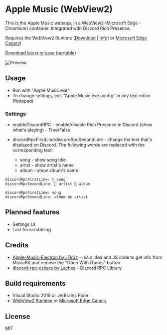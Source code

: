 # Apple Music (WebView2)

This is the Apple Music webapp, in a WebView2 (Microsoft Edge - Chromium) container. Integrated with Discord Rich Presence.

Requires the WebView2 Runtime ([Download](https://go.microsoft.com/fwlink/p/?LinkId=2124703) | [Info](https://developer.microsoft.com/en-us/microsoft-edge/webview2/)) or [Microsoft Edge Canary](https://www.microsoftedgeinsider.com/en-us/download)!

[Download latest release (portable)](https://github.com/idkwuu/AppleMusicWebView2/releases/latest/download/AppleMusicWebView2-release.zip)

![Preview](https://i.imgur.com/IdFsR7w.png)

## Usage

- Run with "Apple Music.exe"
- To change settings, edit "Apple Music.exe.config" in any text editor (Notepad)

### Settings

- enableDiscordRPC - enable/disable Rich Presence in Discord (show what's playing) - True/False
    
- discordRpcFirstLine/discordRpcSecondLine - change the text that's displayed on Discord. The following words are replaced with the corresponding text:
    * song - show song title
    * artist - show artist's name
    * album - show album's name

```
discordRpcFirstLine: 🎵 song
discordRpcSecondLine: 🎤 artist 💽 album 

discordRpcFirstLine: song
discordRpcSecondLine: album by artist
```

## Planned features

- Settings UI
- Last.fm scrobbling

## Credits

- [Apple-Music-Electron by iiFir3z](https://github.com/iiFir3z/Apple-Music-Electron/) - main idea and JS code to get info from MusicKit and remove the "Open With iTunes" button
- [discord-rpc-csharp by Lachee](https://github.com/Lachee/discord-rpc-csharp) - Discord RPC Library

## Build requirements

- Visual Studio 2019 or JetBrains Rider
- [WebView2 Runtime](https://developer.microsoft.com/en-us/microsoft-edge/webview2/) or [Microsoft Edge Canary](https://www.microsoftedgeinsider.com/en-us/download)

## License

MIT
